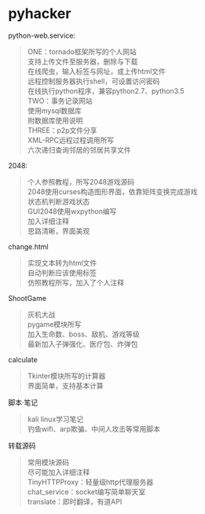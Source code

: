 # pyhacker
python-web.service:<br>
> ONE：tornado框架所写的个人网站<br>
> 支持上传文件至服务器，删除与下载<br>
> 在线爬虫，输入标签与网址，或上传html文件<br>
> 远程控制服务器执行shell，可设置访问密码<br>
> 在线执行python程序，兼容python2.7、python3.5<br>
> TWO：事务记录网站<br>
> 使用mysql数据库<br>
> 附数据库使用说明<br>
> THREE：p2p文件分享<br>
> XML-RPC远程过程调用所写<br>
> 六次递归查询邻居的邻居共享文件<br>

2048:<br>
> 个人参照教程，所写2048游戏源码<br>
> 2048使用curses构造图形界面，依靠矩阵变换完成游戏<br>
> 状态机判断游戏状态<br>
> GUI2048使用wxpython编写<br>
> 加入详细注释<br>
> 思路清晰，界面美观<br>

change.html<br>
> 实现文本转为html文件<br>
> 自动判断应该使用标签<br>
> 仿照教程所写，加入了个人注释<br>

ShootGame<br>
> 灰机大战<br>
> pygame模块所写<br>
> 加入生命数、boss、敌机、游戏等级<br>
> 最新加入子弹强化、医疗包、炸弹包<br>

calculate<br>
> Tkinter模块所写的计算器<br>
> 界面简单，支持基本计算<br>

脚本·笔记<br>
> kali linux学习笔记<br>
> 钓鱼wifi、arp欺骗、中间人攻击等常用脚本<br>

转载源码<br>
> 常用模块源码<br>
> 尽可能加入详细注释<br>
> TinyHTTPProxy：轻量级http代理服务器<br>
> chat_service：socket编写简单聊天室<br>
> translate：即时翻译，有道API<br>
